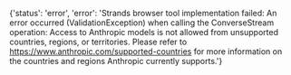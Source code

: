 {'status': 'error', 'error': 'Strands browser tool implementation failed: An error occurred (ValidationException) when calling the ConverseStream operation: Access to Anthropic models is not allowed from unsupported countries, regions, or territories. Please refer to https://www.anthropic.com/supported-countries for more information on the countries and regions Anthropic currently supports.'}